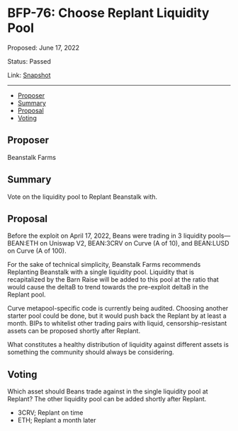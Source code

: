 # BFP-76: Choose Replant Liquidity Pool

Proposed: June 17, 2022

Status: Passed

Link: [Snapshot](https://snapshot.org/#/beanstalkfarms.eth/proposal/0xae6e909e82ee6c0ffd0ae266dd9b6e2d07894af62c6ba8de76ef0002489eb2a8)

---

- [Proposer](#proposer)
- [Summary](#summary)
- [Proposal](#proposal)
- [Voting](#voting)

## Proposer

Beanstalk Farms

## Summary

Vote on the liquidity pool to Replant Beanstalk with. 

## Proposal

Before the exploit on April 17, 2022, Beans were trading in 3 liquidity pools—BEAN:ETH on Uniswap V2, BEAN:3CRV on Curve (A of 10), and BEAN:LUSD on Curve (A of 100).

For the sake of technical simplicity, Beanstalk Farms recommends Replanting Beanstalk with a single liquidity pool. Liquidity that is recapitalized by the Barn Raise will be added to this pool at the ratio that would cause the deltaB to trend towards the pre-exploit deltaB in the Replant pool.

Curve metapool-specific code is currently being audited. Choosing another starter pool could be done, but it would push back the Replant by at least a month. BIPs to whitelist other trading pairs with liquid, censorship-resistant assets can be proposed shortly after Replant.

What constitutes a healthy distribution of liquidity against different assets is something the community should always be considering.

## Voting

Which asset should Beans trade against in the single liquidity pool at Replant? The other liquidity pool can be added shortly after Replant.

* 3CRV; Replant on time
* ETH; Replant a month later
